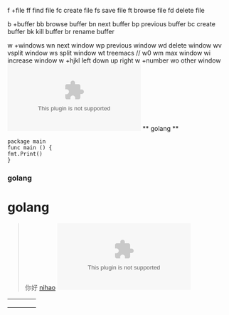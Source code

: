 f +file
ff  find file
fc  create file
fs  save file
ft  browse file
fd  delete file

b +buffer
bb browse buffer
bn next buffer
bp previous buffer
bc create buffer
bk kill buffer
br rename buffer

w +windows
wn next window
wp previous window
wd delete window
wv vsplit window
ws split window
wt treemacs // w0
wm max window
wi increase window
w +hjkl left down up right
w +number 
wo other window
![wwww.baidu.com](www.baidu.com "baidu")
** golang **
```golang
package main
func main () {
fmt.Print()
}
```

### golang
# golang
> 你好
[nihao](www.baidu.com "你好")
![nihaottt](www.baidu.com "hahah")

|   |   |   |   |
|---|---|---|---|
|   |   |   |   |
|   |   |   |   |
|   |   |   |   |


